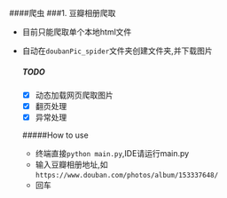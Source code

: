 ####爬虫
###1. 豆瓣相册爬取

- 目前只能爬取单个本地html文件
- 自动在`doubanPic_spider`文件夹创建文件夹,并下载图片

	##### TODO  
	- [x] 动态加载网页爬取图片  
	- [x] 翻页处理
	- [x] 异常处理

    #####How to use
    - 终端直接`python main.py`,IDE请运行main.py
    - 输入豆瓣相册地址,如`https://www.douban.com/photos/album/153337648/`
    - 回车